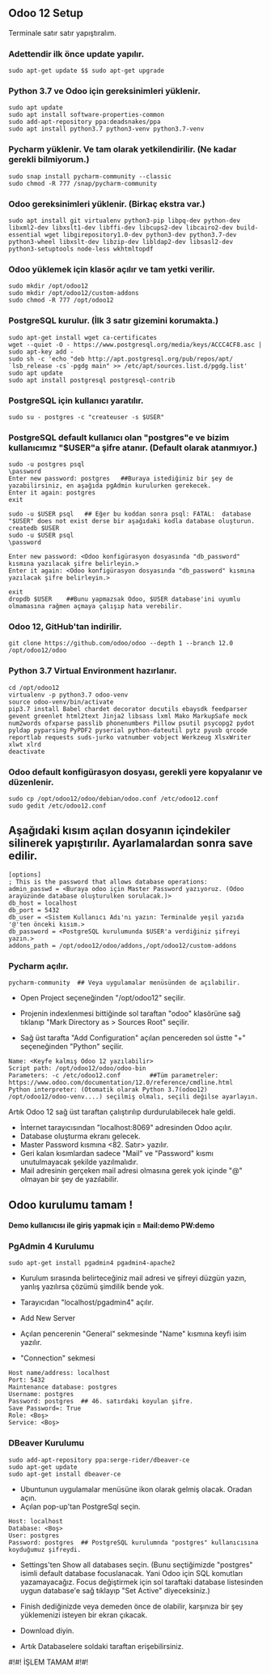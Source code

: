 ## Odoo 12 Setup

Terminale satır satır yapıştıralım.

### Adettendir ilk önce update yapılır.
 
```
sudo apt-get update $$ sudo apt-get upgrade
```


### Python 3.7 ve Odoo için gereksinimleri yüklenir.

```
sudo apt update
sudo apt install software-properties-common
sudo add-apt-repository ppa:deadsnakes/ppa
sudo apt install python3.7 python3-venv python3.7-venv
```

### Pycharm yüklenir. Ve tam olarak yetkilendirilir. (Ne kadar gerekli bilmiyorum.)

```
sudo snap install pycharm-community --classic
sudo chmod -R 777 /snap/pycharm-community
```

### Odoo gereksinimleri yüklenir. (Birkaç ekstra var.)

```
sudo apt install git virtualenv python3-pip libpq-dev python-dev libxml2-dev libxslt1-dev libffi-dev libcups2-dev libcairo2-dev build-essential wget libgirepository1.0-dev python3-dev python3.7-dev python3-wheel libxslt-dev libzip-dev libldap2-dev libsasl2-dev python3-setuptools node-less wkhtmltopdf
```

### Odoo yüklemek için klasör açılır ve tam yetki verilir.

```
sudo mkdir /opt/odoo12
sudo mkdir /opt/odoo12/custom-addons
sudo chmod -R 777 /opt/odoo12
```

### PostgreSQL kurulur. (İlk 3 satır gizemini korumakta.)

```
sudo apt-get install wget ca-certificates 
wget --quiet -O - https://www.postgresql.org/media/keys/ACCC4CF8.asc | sudo apt-key add -
sudo sh -c 'echo "deb http://apt.postgresql.org/pub/repos/apt/ `lsb_release -cs`-pgdg main" >> /etc/apt/sources.list.d/pgdg.list'
sudo apt update
sudo apt install postgresql postgresql-contrib
```

### PostgreSQL için kullanıcı yaratılır. 

```sudo su - postgres -c "createuser -s $USER"```

### PostgreSQL default kullanıcı olan "postgres"e ve bizim kullanıcımız "$USER"a şifre atanır. (Default olarak atanmıyor.)

```
sudo -u postgres psql
\password
Enter new password: postgres   ##Buraya istediğiniz bir şey de yazabilirsiniz, en aşağıda pgAdmin kurulurken gerekecek.
Enter it again: postgres
exit
```
```
sudo -u $USER psql   ## Eğer bu koddan sonra psql: FATAL:  database "$USER" does not exist derse bir aşağıdaki kodla database oluşturun.
createdb $USER
sudo -u $USER psql
\password

Enter new password: <Odoo konfigürasyon dosyasında "db_password" kısmına yazılacak şifre belirleyin.>
Enter it again: <Odoo konfigürasyon dosyasında "db_password" kısmına yazılacak şifre belirleyin.>

exit
dropdb $USER    ##Bunu yapmazsak Odoo, $USER database'ini uyumlu olmamasına rağmen açmaya çalışıp hata verebilir.
```
### Odoo 12, GitHub'tan indirilir.

```git clone https://github.com/odoo/odoo --depth 1 --branch 12.0 /opt/odoo12/odoo```

### Python 3.7 Virtual Environment hazırlanır.
```
cd /opt/odoo12
virtualenv -p python3.7 odoo-venv
source odoo-venv/bin/activate
pip3.7 install Babel chardet decorator docutils ebaysdk feedparser gevent greenlet html2text Jinja2 libsass lxml Mako MarkupSafe mock num2words ofxparse passlib phonenumbers Pillow psutil psycopg2 pydot pyldap pyparsing PyPDF2 pyserial python-dateutil pytz pyusb qrcode reportlab requests suds-jurko vatnumber vobject Werkzeug XlsxWriter xlwt xlrd
deactivate
```

### Odoo default konfigürasyon dosyası, gerekli yere kopyalanır ve düzenlenir.
```
sudo cp /opt/odoo12/odoo/debian/odoo.conf /etc/odoo12.conf
sudo gedit /etc/odoo12.conf
```

## Aşağıdaki kısım açılan dosyanın içindekiler silinerek yapıştırılır. Ayarlamalardan sonra save edilir.
```
[options]
; This is the password that allows database operations:
admin_passwd = <Buraya odoo için Master Password yazıyoruz. (Odoo arayüzünde database oluşturulken sorulacak.)>
db_host = localhost
db_port = 5432
db_user = <Sistem Kullanıcı Adı'nı yazın: Terminalde yeşil yazıda '@'ten önceki kısım.>
db_password = <PostgreSQL kurulumunda $USER'a verdiğiniz şifreyi yazın.>
addons_path = /opt/odoo12/odoo/addons,/opt/odoo12/custom-addons
```
### Pycharm açılır.

```pycharm-community  ## Veya uygulamalar menüsünden de açılabilir.```

- Open Project seçeneğinden "/opt/odoo12" seçilir.

- Projenin indexlenmesi bittiğinde sol taraftan "odoo" klasörüne sağ tıklanıp "Mark Directory as > Sources Root" seçilir.

- Sağ üst tarafta "Add Configuration" açılan pencereden sol üstte "+" seçeneğinden "Python" seçilir.
```
Name: <Keyfe kalmış Odoo 12 yazılabilir>
Script path: /opt/odoo12/odoo/odoo-bin
Parameters: -c /etc/odoo12.conf        ##Tüm parametreler: https://www.odoo.com/documentation/12.0/reference/cmdline.html
Python interpreter: (Otomatik olarak Python 3.7(odoo12) /opt/odoo12/odoo-venv....) seçilmiş olmalı, seçili değilse ayarlayın.
```
Artık Odoo 12 sağ üst taraftan çalıştırılıp durdurulabilecek hale geldi.

- İnternet tarayıcısından "localhost:8069" adresinden Odoo açılır. 
- Database oluşturma ekranı gelecek.
- Master Password kısmına <82. Satır> yazılır.
- Geri kalan kısımlardan sadece "Mail" ve "Password" kısmı unutulmayacak şekilde yazılmalıdır.
- Mail adresinin gerçeken mail adresi olmasına gerek yok içinde "@" olmayan bir şey de yazılabilir.

## Odoo kurulumu tamam !

#### Demo kullanıcısı ile giriş yapmak için = Mail:demo PW:demo


### PgAdmin 4 Kurulumu

```sudo apt-get install pgadmin4 pgadmin4-apache2```

- Kurulum sırasında belirteceğiniz mail adresi ve şifreyi düzgün yazın, yanlış yazılırsa çözümü şimdilik bende yok.

- Tarayıcıdan "localhost/pgadmin4" açılır.
- Add New Server
- Açılan pencerenin "General" sekmesinde "Name" kısmına keyfi isim yazılır.
- "Connection" sekmesi
```
Host name/address: localhost
Port: 5432
Maintenance database: postgres
Username: postgres
Password: postgres  ## 46. satırdaki koyulan şifre.
Save Password=: True
Role: <Boş>
Service: <Boş>
```


### DBeaver Kurulumu
```
sudo add-apt-repository ppa:serge-rider/dbeaver-ce
sudo apt-get update
sudo apt-get install dbeaver-ce
```

- Ubuntunun uygulamalar menüsüne ikon olarak gelmiş olacak. Oradan açın.
- Açılan pop-up'tan PostgreSql seçin.
```
Host: localhost
Database: <Boş>
User: postgres
Password: postgres  ## PostgreSQL kurulumnda "postgres" kullanıcısına koyduğumuz şifreydi.
```
- Settings'ten Show all databases seçin. (Bunu seçtiğimizde "postgres" isimli default database focuslanacak. Yani Odoo için SQL komutları yazamayacağız. Focus değiştirmek için sol taraftaki database listesinden uygun database'e sağ tıklayıp "Set Active" diyeceksiniz.)

- Finish dediğinizde veya demeden önce de olabilir, karşınıza bir şey yüklemenizi isteyen bir ekran çıkacak.
- Download diyin.
- Artık Databaselere soldaki taraftan erişebilirsiniz.

#!#! İŞLEM TAMAM #!#!

